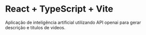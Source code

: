 # React + TypeScript + Vite

Aplicação de inteligência artificial utilizando API openai para gerar descrição e titulos de videos.
